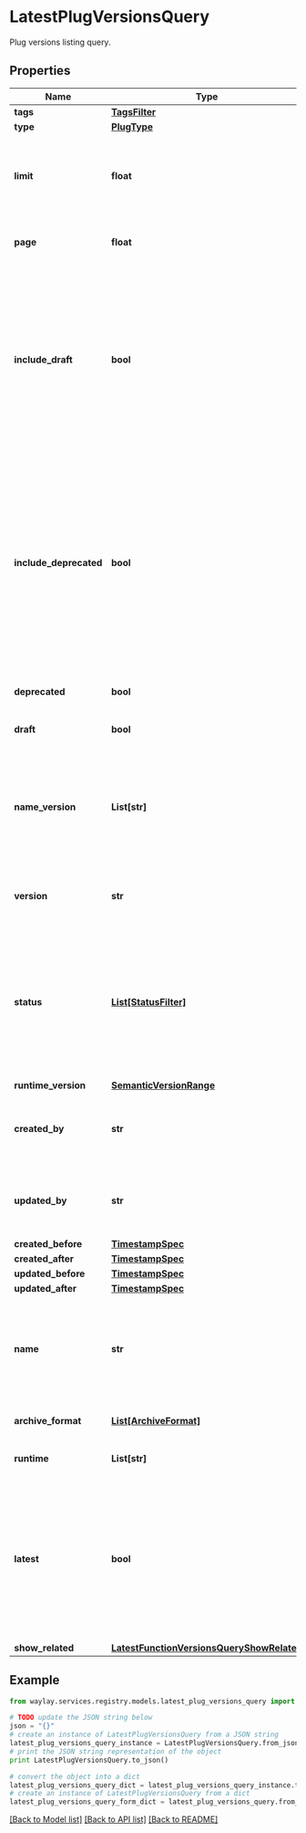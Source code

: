 # LatestPlugVersionsQuery

Plug versions listing query.

## Properties

Name | Type | Description | Notes
------------ | ------------- | ------------- | -------------
**tags** | [**TagsFilter**](TagsFilter.md) |  | [optional] 
**type** | [**PlugType**](PlugType.md) |  | [optional] 
**limit** | **float** | The maximum number of items to be return from this query. Has a deployment-defined default and maximum value. | [optional] 
**page** | **float** | The number of pages to skip when returning result to this query. | [optional] 
**include_draft** | **bool** | Configures the inclusion of _draft_ versions when selecting latest versions per name. By default, draft versions are only considered when no other versions are available. If set to &#x60;true&#x60;, draft versions are **included**. If set to &#x60;false&#x60;, draft versions are **excluded**. | [optional] 
**include_deprecated** | **bool** | Configures the inclusion of _deprecated_ versions when selecting latest versions per name. By default, deprecated versions are only considered when no other versions are available. If set to &#x60;true&#x60;, deprecated versions are **included**. If set to &#x60;false&#x60;, deprecated versions are **excluded**. | [optional] 
**deprecated** | **bool** | Filter on the deprecation status of the function. | [optional] 
**draft** | **bool** | Filter on the draft status of the function. | [optional] 
**name_version** | **List[str]** | Filter on exact &#x60;{name}@{version}&#x60; functions. Using this filter implies a &#x60;latest&#x3D;false&#x60; default, returning multiple versions of the same named versions if they are filtered. | [optional] 
**version** | **str** | Filter on the version of the function (case-sensitive, supports wildcards). | [optional] 
**status** | [**List[StatusFilter]**](StatusFilter.md) | Filter on the status of the plug. Filter values with a &#x60;-&#x60; postfix exclude the status. Use the &#x60;any&#x60; filter value to include all states. When not specified, a default &#x60;undeployed-&#x60; filter excludes _undeployed_ functions. | [optional] 
**runtime_version** | [**SemanticVersionRange**](SemanticVersionRange.md) |  | [optional] 
**created_by** | **str** | Filter on the user that create the plug. You can use the &#x60;@me&#x60; token to indicate your own plugs. | [optional] 
**updated_by** | **str** | Filter on the user that last updated the plug. You can use the &#x60;@me&#x60; token to indicate your own plugs. | [optional] 
**created_before** | [**TimestampSpec**](TimestampSpec.md) |  | [optional] 
**created_after** | [**TimestampSpec**](TimestampSpec.md) |  | [optional] 
**updated_before** | [**TimestampSpec**](TimestampSpec.md) |  | [optional] 
**updated_after** | [**TimestampSpec**](TimestampSpec.md) |  | [optional] 
**name** | **str** | Filter on the name of the function. This is case-insensitive and supports wild-cards &#x60;?&#x60; (any one character) and &#x60;*&#x60; (any sequence of characters). | [optional] 
**archive_format** | [**List[ArchiveFormat]**](ArchiveFormat.md) | Filter on the archive format of the function. | [optional] 
**runtime** | **List[str]** | Filter on the runtime of the function. | [optional] 
**latest** | **bool** | When &#x60;true&#x60;, only the latest version per function name is returned. If set to &#x60;false&#x60;, multiple versions per named function can be returned. Defaults to &#x60;true&#x60;, except when specific versions are selected with the &#x60;nameVersion&#x60; filter. | [optional] 
**show_related** | [**LatestFunctionVersionsQueryShowRelated**](LatestFunctionVersionsQueryShowRelated.md) |  | [optional] 

## Example

```python
from waylay.services.registry.models.latest_plug_versions_query import LatestPlugVersionsQuery

# TODO update the JSON string below
json = "{}"
# create an instance of LatestPlugVersionsQuery from a JSON string
latest_plug_versions_query_instance = LatestPlugVersionsQuery.from_json(json)
# print the JSON string representation of the object
print LatestPlugVersionsQuery.to_json()

# convert the object into a dict
latest_plug_versions_query_dict = latest_plug_versions_query_instance.to_dict()
# create an instance of LatestPlugVersionsQuery from a dict
latest_plug_versions_query_form_dict = latest_plug_versions_query.from_dict(latest_plug_versions_query_dict)
```
[[Back to Model list]](../README.md#documentation-for-models) [[Back to API list]](../README.md#documentation-for-api-endpoints) [[Back to README]](../README.md)


